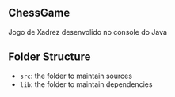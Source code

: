 ## ChessGame

Jogo de Xadrez desenvolido no console do Java

## Folder Structure

- `src`: the folder to maintain sources
- `lib`: the folder to maintain dependencies
